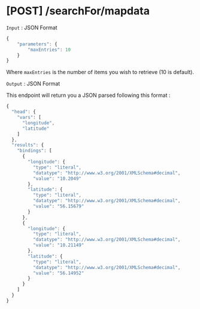 
# [POST] /searchFor/mapdata

`Input` : JSON Format 
```javascript 
{
    "parameters": {
        "maxEntries": 10
    }
}
```

Where `maxEntries` is the number of items you wish to retrieve (10 is default).

`Output` : JSON Format 

This endpoint will return you a JSON parsed following this format : 

```javascript
{
  "head": {
    "vars": [
      "longitude",
      "latitude"
    ]
  },
  "results": {
    "bindings": [
      {
        "longitude": {
          "type": "literal",
          "datatype": "http://www.w3.org/2001/XMLSchema#decimal",
          "value": "10.2049"
        },
        "latitude": {
          "type": "literal",
          "datatype": "http://www.w3.org/2001/XMLSchema#decimal",
          "value": "56.15679"
        }
      },
      {
        "longitude": {
          "type": "literal",
          "datatype": "http://www.w3.org/2001/XMLSchema#decimal",
          "value": "10.21149"
        },
        "latitude": {
          "type": "literal",
          "datatype": "http://www.w3.org/2001/XMLSchema#decimal",
          "value": "56.14952"
        }
      }
    ]
  }
}
```
